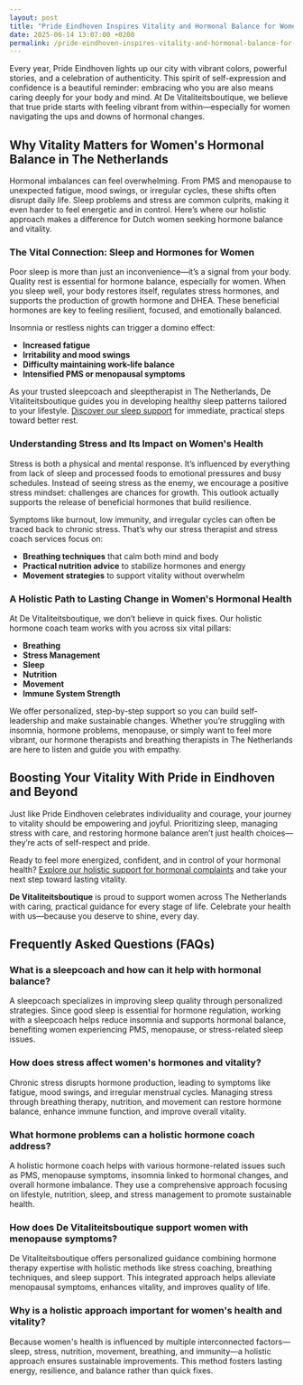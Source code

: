 ```yaml
---
layout: post
title: "Pride Eindhoven Inspires Vitality and Hormonal Balance for Women"
date: 2025-06-14 13:07:00 +0200
permalink: /pride-eindhoven-inspires-vitality-and-hormonal-balance-for-women/
---
```

Every year, Pride Eindhoven lights up our city with vibrant colors, powerful stories, and a celebration of authenticity. This spirit of self-expression and confidence is a beautiful reminder: embracing who you are also means caring deeply for your body and mind. At De Vitaliteitsboutique, we believe that true pride starts with feeling vibrant from within—especially for women navigating the ups and downs of hormonal changes.

## Why Vitality Matters for Women's Hormonal Balance in The Netherlands

Hormonal imbalances can feel overwhelming. From PMS and menopause to unexpected fatigue, mood swings, or irregular cycles, these shifts often disrupt daily life. Sleep problems and stress are common culprits, making it even harder to feel energetic and in control. Here’s where our holistic approach makes a difference for Dutch women seeking hormone balance and vitality.

### The Vital Connection: Sleep and Hormones for Women

Poor sleep is more than just an inconvenience—it’s a signal from your body. Quality rest is essential for hormone balance, especially for women. When you sleep well, your body restores itself, regulates stress hormones, and supports the production of growth hormone and DHEA. These beneficial hormones are key to feeling resilient, focused, and emotionally balanced.

Insomnia or restless nights can trigger a domino effect:
- **Increased fatigue**
- **Irritability and mood swings**
- **Difficulty maintaining work-life balance**
- **Intensified PMS or menopausal symptoms**

As your trusted sleepcoach and sleeptherapist in The Netherlands, De Vitaliteitsboutique guides you in developing healthy sleep patterns tailored to your lifestyle. [Discover our sleep support](https://devitaliteitsboutique.nl/slaapformule/) for immediate, practical steps toward better rest.

### Understanding Stress and Its Impact on Women's Health

Stress is both a physical and mental response. It’s influenced by everything from lack of sleep and processed foods to emotional pressures and busy schedules. Instead of seeing stress as the enemy, we encourage a positive stress mindset: challenges are chances for growth. This outlook actually supports the release of beneficial hormones that build resilience.

Symptoms like burnout, low immunity, and irregular cycles can often be traced back to chronic stress. That’s why our stress therapist and stress coach services focus on:
- **Breathing techniques** that calm both mind and body
- **Practical nutrition advice** to stabilize hormones and energy
- **Movement strategies** to support vitality without overwhelm

### A Holistic Path to Lasting Change in Women's Hormonal Health

At De Vitaliteitsboutique, we don’t believe in quick fixes. Our holistic hormone coach team works with you across six vital pillars:
- **Breathing**
- **Stress Management**
- **Sleep**
- **Nutrition**
- **Movement**
- **Immune System Strength**

We offer personalized, step-by-step support so you can build self-leadership and make sustainable changes. Whether you’re struggling with insomnia, hormone problems, menopause, or simply want to feel more vibrant, our hormone therapists and breathing therapists in The Netherlands are here to listen and guide you with empathy.

## Boosting Your Vitality With Pride in Eindhoven and Beyond

Just like Pride Eindhoven celebrates individuality and courage, your journey to vitality should be empowering and joyful. Prioritizing sleep, managing stress with care, and restoring hormone balance aren’t just health choices—they’re acts of self-respect and pride.

Ready to feel more energized, confident, and in control of your hormonal health? [Explore our holistic support for hormonal complaints](https://devitaliteitsboutique.nl/hulp-hormonale-klachten/) and take your next step toward lasting vitality.

**De Vitaliteitsboutique** is proud to support women across The Netherlands with caring, practical guidance for every stage of life. Celebrate your health with us—because you deserve to shine, every day.

## Frequently Asked Questions (FAQs)

### What is a sleepcoach and how can it help with hormonal balance?

A sleepcoach specializes in improving sleep quality through personalized strategies. Since good sleep is essential for hormone regulation, working with a sleepcoach helps reduce insomnia and supports hormonal balance, benefiting women experiencing PMS, menopause, or stress-related sleep issues.

### How does stress affect women's hormones and vitality?

Chronic stress disrupts hormone production, leading to symptoms like fatigue, mood swings, and irregular menstrual cycles. Managing stress through breathing therapy, nutrition, and movement can restore hormone balance, enhance immune function, and improve overall vitality.

### What hormone problems can a holistic hormone coach address?

A holistic hormone coach helps with various hormone-related issues such as PMS, menopause symptoms, insomnia linked to hormonal changes, and overall hormone imbalance. They use a comprehensive approach focusing on lifestyle, nutrition, sleep, and stress management to promote sustainable health.

### How does De Vitaliteitsboutique support women with menopause symptoms?

De Vitaliteitsboutique offers personalized guidance combining hormone therapy expertise with holistic methods like stress coaching, breathing techniques, and sleep support. This integrated approach helps alleviate menopausal symptoms, enhances vitality, and improves quality of life.

### Why is a holistic approach important for women's health and vitality?

Because women's health is influenced by multiple interconnected factors—sleep, stress, nutrition, movement, breathing, and immunity—a holistic approach ensures sustainable improvements. This method fosters lasting energy, resilience, and balance rather than quick fixes.

<script type="application/ld+json">
{
  "@context": "https://schema.org",
  "@type": "BlogPosting",
  "headline": "Pride Eindhoven Inspires Vitality and Hormonal Balance for Women",
  "description": "Discover how De Vitaliteitsboutique empowers women in The Netherlands to improve vitality and hormonal health through holistic sleep, stress, and hormone coaching services.",
  "author": {
    "@type": "Person",
    "name": "De Vitaliteitsboutique"
  },
  "publisher": {
    "@type": "Person",
    "name": "De Vitaliteitsboutique"
  },
  "datePublished": "2024-06-01",
  "mainEntityOfPage": {
    "@type": "WebPage",
    "@id": "https://devitaliteitsboutique.nl/blog/pride-eindhoven-vitality-hormonal-balance"
  },
  "keywords": "Sleepcoach, Sleeptherapist, Hormone therapist, Hormone expert, Stress therapist, stress coach, breathing therapist, Holistic hormone coach, Vitality, Sleeping problems, Hormone problems, Menopause, PMS, Hormone balance, Sleep and hormones, Holistic therapist, insomnia, Women's holistic health, Burnout prevention for women, Work-life balance for women, The Netherlands, Eindhoven"
}
</script>

<script type="application/ld+json">
{
  "@context": "https://schema.org",
  "@type": "FAQPage",
  "mainEntity": [
    {
      "@type": "Question",
      "name": "What is a sleepcoach and how can it help with hormonal balance?",
      "acceptedAnswer": {
        "@type": "Answer",
        "text": "A sleepcoach specializes in improving sleep quality through personalized strategies. Since good sleep is essential for hormone regulation, working with a sleepcoach helps reduce insomnia and supports hormonal balance, benefiting women experiencing PMS, menopause, or stress-related sleep issues."
      }
    },
    {
      "@type": "Question",
      "name": "How does stress affect women's hormones and vitality?",
      "acceptedAnswer": {
        "@type": "Answer",
        "text": "Chronic stress disrupts hormone production, leading to symptoms like fatigue, mood swings, and irregular menstrual cycles. Managing stress through breathing therapy, nutrition, and movement can restore hormone balance, enhance immune function, and improve overall vitality."
      }
    },
    {
      "@type": "Question",
      "name": "What hormone problems can a holistic hormone coach address?",
      "acceptedAnswer": {
        "@type": "Answer",
        "text": "A holistic hormone coach helps with various hormone-related issues such as PMS, menopause symptoms, insomnia linked to hormonal changes, and overall hormone imbalance. They use a comprehensive approach focusing on lifestyle, nutrition, sleep, and stress management to promote sustainable health."
      }
    },
    {
      "@type": "Question",
      "name": "How does De Vitaliteitsboutique support women with menopause symptoms?",
      "acceptedAnswer": {
        "@type": "Answer",
        "text": "De Vitaliteitsboutique offers personalized guidance combining hormone therapy expertise with holistic methods like stress coaching, breathing techniques, and sleep support. This integrated approach helps alleviate menopausal symptoms, enhances vitality, and improves quality of life."
      }
    },
    {
      "@type": "Question",
      "name": "Why is a holistic approach important for women's health and vitality?",
      "acceptedAnswer": {
        "@type": "Answer",
        "text": "Because women's health is influenced by multiple interconnected factors—sleep, stress, nutrition, movement, breathing, and immunity—a holistic approach ensures sustainable improvements. This method fosters lasting energy, resilience, and balance rather than quick fixes."
      }
    }
  ]
}
</script>
